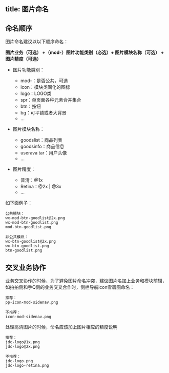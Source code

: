 title: 图片命名
---

## 命名顺序

图片命名建议以以下顺序命名：

**图片业务（可选） +（mod-）图片功能类别（必选）+ 图片模块名称（可选） + 图片精度（可选）**

* 图片功能类别：

	- mod-：是否公共，可选
	- icon：模块类固化的图标
	- logo：LOGO类
	- spr：单页面各种元素合并集合
	- btn：按钮
	- bg：可平铺或者大背景
	- ...


* 图片模块名称：

	- goodslist：商品列表
	- goodsinfo：商品信息
	- userava	tar：用户头像
	- ...


* 图片精度：

	- 普清：@1x
	- Retina：@2x | @3x
	- ...


如下面例子：

	公共模块：
	wx-mod-btn-goodlist@2x.png
	wx-mod-btn-goodlist.png
	mod-btn-goodlist.png

	非公共模块：
	wx-btn-goodlist@2x.png
	wx-btn-goodlist.png
	btn-goodlist.png

## 交叉业务协作

业务交叉协作的时候，为了避免图片命名冲突，建议图片名加上业务和模块前辍，如拍拍侧和手Q侧的业务交叉合作时，侧栏导航icon雪碧图命名：

	推荐：
	pp-icon-mod-sidenav.png

	不推荐：
	icon-mod-sidenav.png

处理高清图片的时候，命名应该加上图片相应的精度说明

	推荐：
	jdc-logo@1x.png
	jdc-logo@2x.png

	不推荐：
	jdc-logo.png
	jdc-logo-retina.png
